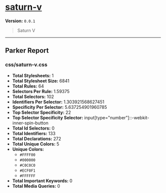 # [saturn-v]( https://github.com/marcio/saturn-v )

**Version:** `0.0.1`

> Saturn V

* * *

## Parker Report

### css/saturn-v.css

- **Total Stylesheets:** 1
- **Total Stylesheet Size:** 6841
- **Total Rules:** 64
- **Selectors Per Rule:** 1.59375
- **Total Selectors:** 102
- **Identifiers Per Selector:** 1.303921568627451
- **Specificity Per Selector:** 5.637254901960785
- **Top Selector Specificity:** 22
- **Top Selector Specificity Selector:** input[type="number"]::-webkit-inner-spin-button
- **Total Id Selectors:** 0
- **Total Identifiers:** 133
- **Total Declarations:** 272
- **Total Unique Colors:** 5
- **Unique Colors:**
	- `#FFFF00`
	- `#000000`
	- `#C0C0C0`
	- `#ECF0F1`
	- `#FFFFFF`
- **Total Important Keywords:** 0
- **Total Media Queries:** 0
